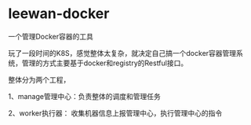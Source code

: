 # leewan-docker
一个管理Docker容器的工具

玩了一段时间的K8S，感觉整体太复杂，就决定自己搞一个docker容器管理系统，管理的方式主要基于docker和registry的Restful接口。

整体分为两个工程，
  
  1、manage管理中心：负责整体的调度和管理任务
  
  2、worker执行器： 收集机器信息上报管理中心，执行管理中心的指令
